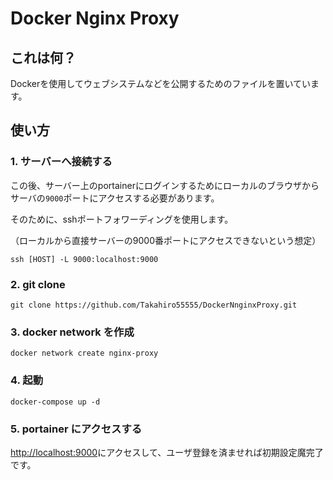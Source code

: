 # Docker Nginx Proxy

## これは何？
Dockerを使用してウェブシステムなどを公開するためのファイルを置いています。

## 使い方

### 1. サーバーへ接続する
この後、サーバー上のportainerにログインするためにローカルのブラウザからサーバの`9000`ポートにアクセスする必要があります。

そのために、sshポートフォワーディングを使用します。

（ローカルから直接サーバーの9000番ポートにアクセスできないという想定）

```
ssh [HOST] -L 9000:localhost:9000
```

### 2. git clone

```
git clone https://github.com/Takahiro55555/DockerNnginxProxy.git
```

### 3. docker network を作成

```
docker network create nginx-proxy
```

### 4. 起動

```
docker-compose up -d
```

### 5. portainer にアクセスする

[http://localhost:9000](http://localhost:9000)にアクセスして、ユーザ登録を済ませれば初期設定魔完了です。
